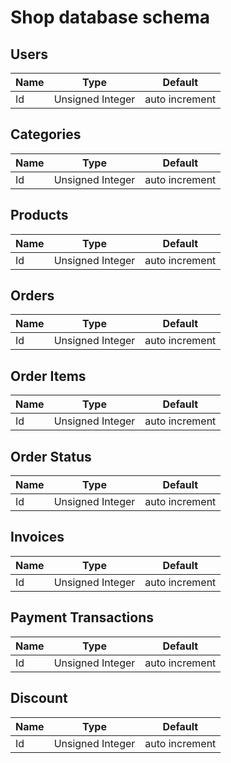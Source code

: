 # Shop database schema

## Users
| Name                          | Type                    | Default             |
| -------------                 |-------------            | -----               |
| Id                            | Unsigned Integer        | auto increment      |

## Categories
| Name                          | Type                    | Default             |
| -------------                 |-------------            | -----               |
| Id                            | Unsigned Integer        | auto increment      |

## Products
| Name                          | Type                    | Default             |
| -------------                 |-------------            | -----               |
| Id                            | Unsigned Integer        | auto increment      |

## Orders
| Name                          | Type                    | Default             |
| -------------                 |-------------            | -----               |
| Id                            | Unsigned Integer        | auto increment      |

## Order Items
| Name                          | Type                    | Default             |
| -------------                 |-------------            | -----               |
| Id                            | Unsigned Integer        | auto increment      |

## Order Status
| Name                          | Type                    | Default             |
| -------------                 |-------------            | -----               |
| Id                            | Unsigned Integer        | auto increment      |

## Invoices
| Name                          | Type                    | Default             |
| -------------                 |-------------            | -----               |
| Id                            | Unsigned Integer        | auto increment      |

## Payment Transactions
| Name                          | Type                    | Default             |
| -------------                 |-------------            | -----               |
| Id                            | Unsigned Integer        | auto increment      |

## Discount
| Name                          | Type                    | Default             |
| -------------                 |-------------            | -----               |
| Id                            | Unsigned Integer        | auto increment      |
